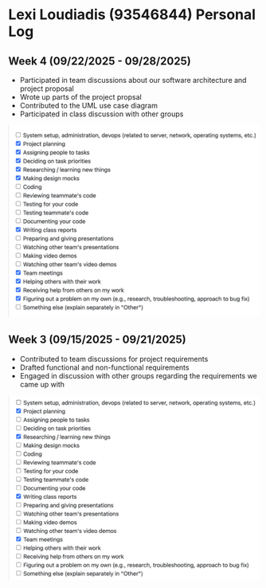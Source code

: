 # Lexi Loudiadis (93546844) Personal Log

## Week 4 (09/22/2025 - 09/28/2025)

- Participated in team discussions about our software architecture and project proposal
- Wrote up parts of the project propsal
- Contributed to the UML use case diagram
- Participated in class discussion with other groups

![Type of tasks I worked on](imgs/Week%204.png)


## Week 3 (09/15/2025 - 09/21/2025)

- Contributed to team discussions for project requirements
- Drafted functional and non-functional requirements
- Engaged in discussion with other groups regarding the requirements we came up with

![Type of tasks I worked on](imgs/Lexi%20Loudiadis%20Week%203.png)

